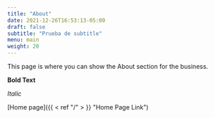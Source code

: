 ```yaml
---
title: "About"
date: 2021-12-26T16:53:13-05:00
draft: false
subtitle: "Prueba de subtitle"
menu: main
weight: 20
---
```


This page is where you can show the About section for the business.

**Bold Text**

*Italic*


[Home page]({{ < ref "/" > }} "Home Page Link")